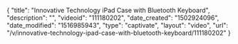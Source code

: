 {
    "title": "Innovative Technology iPad Case with Bluetooth Keyboard",
    "description": "",
    "videoid": "111180202",
    "date_created": "1502924096",
    "date_modified": "1516985943",
    "type": "captivate",
    "layout": "video",
    "url": "\/v\/innovative-technology-ipad-case-with-bluetooth-keyboard\/111180202"
}